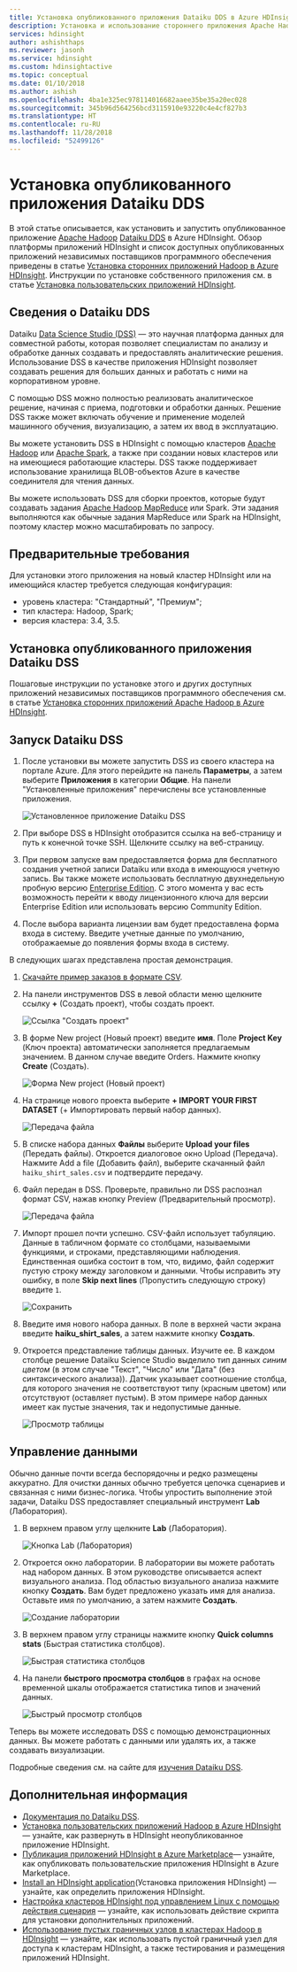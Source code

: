 ```yaml
---
title: Установка опубликованного приложения Dataiku DDS в Azure HDInsight
description: Установка и использование стороннего приложения Apache Hadoop Dataiku DDS.
services: hdinsight
author: ashishthaps
ms.reviewer: jasonh
ms.service: hdinsight
ms.custom: hdinsightactive
ms.topic: conceptual
ms.date: 01/10/2018
ms.author: ashish
ms.openlocfilehash: 4ba1e325ec978114016682aaee35be35a20ec028
ms.sourcegitcommit: 345b96d564256bcd3115910e93220c4e4cf827b3
ms.translationtype: HT
ms.contentlocale: ru-RU
ms.lasthandoff: 11/28/2018
ms.locfileid: "52499126"
---
```

# <a name="install-published-application---dataiku-dds"></a>Установка опубликованного приложения Dataiku DDS

В этой статье описывается, как установить и запустить опубликованное приложение [Apache Hadoop](https://hadoop.apache.org/) [Dataiku DDS](https://www.dataiku.com/) в Azure HDInsight. Обзор платформы приложений HDInsight и список доступных опубликованных приложений независимых поставщиков программного обеспечения приведены в статье [Установка сторонних приложений Hadoop в Azure HDInsight](hdinsight-apps-install-applications.md). Инструкции по установке собственного приложения см. в статье [Установка пользовательских приложений HDInsight](hdinsight-apps-install-custom-applications.md).

## <a name="about-dataiku-dss"></a>Сведения о Dataiku DDS

Dataiku [Data Science Studio (DSS)](https://www.dataiku.com/dss/features/connectivity/) — это научная платформа данных для совместной работы, которая позволяет специалистам по анализу и обработке данных создавать и предоставлять аналитические решения. Использование DSS в качестве приложения HDInsight позволяет создавать решения для больших данных и работать с ними на корпоративном уровне.

С помощью DSS можно полностью реализовать аналитическое решение, начиная с приема, подготовки и обработки данных. Решение DSS также может включать обучение и применение моделей машинного обучения, визуализацию, а затем их ввод в эксплуатацию.

Вы можете установить DSS в HDInsight с помощью кластеров [Apache Hadoop](https://hadoop.apache.org/) или [Apache Spark](https://spark.apache.org/), а также при создании новых кластеров или на имеющиеся работающие кластеры. DSS также поддерживает использование хранилища BLOB-объектов Azure в качестве соединителя для чтения данных.

Вы можете использовать DSS для сборки проектов, которые будут создавать задания [Apache Hadoop MapReduce](https://hadoop.apache.org/docs/r1.2.1/mapred_tutorial.html) или Spark. Эти задания выполняются как обычные задания MapReduce или Spark на HDInsight, поэтому кластер можно масштабировать по запросу.

## <a name="prerequisites"></a>Предварительные требования

Для установки этого приложения на новый кластер HDInsight или на имеющийся кластер требуется следующая конфигурация:

* уровень кластера: "Стандартный", "Премиум";
* тип кластера: Hadoop, Spark;
* версия кластера: 3.4, 3.5.

## <a name="install-the-dataiku-dss-published-application"></a>Установка опубликованного приложения Dataiku DSS

Пошаговые инструкции по установке этого и других доступных приложений независимых поставщиков программного обеспечения см. в статье [Установка сторонних приложений Apache Hadoop в Azure HDInsight](hdinsight-apps-install-applications.md).

## <a name="launch-dataiku-dss"></a>Запуск Dataiku DSS

1. После установки вы можете запустить DSS из своего кластера на портале Azure. Для этого перейдите на панель **Параметры**, а затем выберите **Приложения** в категории **Общие**. На панели "Установленные приложения" перечислены все установленные приложения.

    ![Установленное приложение Dataiku DSS](./media/hdinsight-apps-install-dataiku/app.png)

2. При выборе DSS в HDInsight отобразится ссылка на веб-страницу и путь к конечной точке SSH. Щелкните ссылку на веб-страницу.

3. При первом запуске вам предоставляется форма для бесплатного создания учетной записи Dataiku или входа в имеющуюся учетную запись. Вы также можете использовать бесплатную двухнедельную пробную версию [Enterprise Edition](https://www.dataiku.com/dss/editions/). С этого момента у вас есть возможность перейти к вводу лицензионного ключа для версии Enterprise Edition или использовать версию Community Edition.

4. После выбора варианта лицензии вам будет предоставлена форма входа в систему. Введите учетные данные по умолчанию, отображаемые до появления формы входа в систему.

В следующих шагах представлена простая демонстрация.

1. [Скачайте пример заказов в формате CSV](https://doc.dataiku.com/tutorials/data/101/haiku_shirt_sales.csv).

2. На панели инструментов DSS в левой области меню щелкните ссылку **+** (Создать проект), чтобы создать проект.

    ![Ссылка "Создать проект"](./media/hdinsight-apps-install-dataiku/new-project.png)

3. В форме New project (Новый проект) введите **имя**. Поле **Project Key** (Ключ проекта) автоматически заполняется предлагаемым значением. В данном случае введите Orders. Нажмите кнопку **Create** (Создать).

    ![Форма New project (Новый проект)](./media/hdinsight-apps-install-dataiku/new-project-form.png)

4. На странице нового проекта выберите **+ IMPORT YOUR FIRST DATASET** (+ Импортировать первый набор данных).

    ![Передача файла](./media/hdinsight-apps-install-dataiku/import-dataset.png)

5. В списке набора данных **Файлы** выберите **Upload your files** (Передать файлы). Откроется диалоговое окно Upload (Передача). Нажмите Add a file (Добавить файл), выберите скачанный файл `haiku_shirt_sales.csv` и подтвердите передачу.

6. Файл передан в DSS. Проверьте, правильно ли DSS распознал формат CSV, нажав кнопку Preview (Предварительный просмотр).

    ![Передача файла](./media/hdinsight-apps-install-dataiku/preview.png)

7. Импорт прошел почти успешно. CSV-файл использует табуляцию. Данные в табличном формате со столбцами, называемыми функциями, и строками, представляющими наблюдения. Единственная ошибка состоит в том, что, видимо, файл содержит пустую строку между заголовком и данными. Чтобы исправить эту ошибку, в поле **Skip next lines** (Пропустить следующую строку) введите `1`.

    ![Сохранить](./media/hdinsight-apps-install-dataiku/skip-lines.png)

8. Введите имя нового набора данных. В поле в верхней части экрана введите **haiku_shirt_sales**, а затем нажмите кнопку **Создать**.

9. Откроется представление таблицы данных. Изучите ее. В каждом столбце решение Dataiku Science Studio выделило тип данных _синим цветом_ (в этом случае "Текст", "Число" или "Дата" (без синтаксического анализа)). Датчик указывает соотношение столбца, для которого значения не соответствуют типу (красным цветом) или отсутствуют (оставляет пустым). В этом примере набор данных имеет как пустые значения, так и недопустимые данные.

    ![Просмотр таблицы](./media/hdinsight-apps-install-dataiku/viewing-dataset.png)

## <a name="data-manipulation"></a>Управление данными

Обычно данные почти всегда беспорядочны и редко размещены аккуратно. Для очистки данных обычно требуется цепочка сценариев и связанная с ними бизнес-логика. Чтобы упростить выполнение этой задачи, Dataiku DSS предоставляет специальный инструмент **Lab** (Лаборатория).

1. В верхнем правом углу щелкните **Lab** (Лаборатория).

    ![Кнопка Lab (Лаборатория)](./media/hdinsight-apps-install-dataiku/lab-button.png)

2. Откроется окно лаборатории. В лаборатории вы можете работать над набором данных. В этом руководстве описывается аспект визуального анализа. Под областью визуального анализа нажмите кнопку **Создать**. Вам будет предложено указать имя для анализа. Оставьте имя по умолчанию, а затем нажмите **Создать**.

    ![Создание лаборатории](./media/hdinsight-apps-install-dataiku/create-lab.png)

3. В верхнем правом углу страницы нажмите кнопку **Quick columns stats** (Быстрая статистика столбцов).

    ![Быстрая статистика столбцов](./media/hdinsight-apps-install-dataiku/quick-column-stats.png)

4. На панели **быстрого просмотра столбцов** в графах на основе временной шкалы отображается статистика типов и значений данных.

    ![Быстрый просмотр столбцов](./media/hdinsight-apps-install-dataiku/columns-quick-view.png)

Теперь вы можете исследовать DSS с помощью демонстрационных данных. Вы можете работать с данными или удалять их, а также создавать визуализации.

Подробные сведения см. на сайте для [изучения Dataiku DSS](https://www.dataiku.com/learn/).

## <a name="next-steps"></a>Дополнительная информация

* [Документация по Dataiku DSS](https://doc.dataiku.com/dss/latest/).
* [Установка пользовательских приложений Hadoop в Azure HDInsight](hdinsight-apps-install-custom-applications.md) — узнайте, как развернуть в HDInsight неопубликованное приложение HDInsight.
* [Публикация приложений HDInsight в Azure Marketplace](hdinsight-apps-publish-applications.md)— узнайте, как опубликовать пользовательские приложения HDInsight в Azure Marketplace.
* [Install an HDInsight application](https://msdn.microsoft.com/library/mt706515.aspx)(Установка приложения HDInsight) — узнайте, как определить приложения HDInsight.
* [Настройка кластеров HDInsight под управлением Linux с помощью действия сценария](hdinsight-hadoop-customize-cluster-linux.md) — узнайте, как использовать действие скрипта для установки дополнительных приложений.
* [Использование пустых граничных узлов в кластерах Hadoop в HDInsight](hdinsight-apps-use-edge-node.md) — узнайте, как использовать пустой граничный узел для доступа к кластерам HDInsight, а также тестирования и размещения приложений HDInsight.
